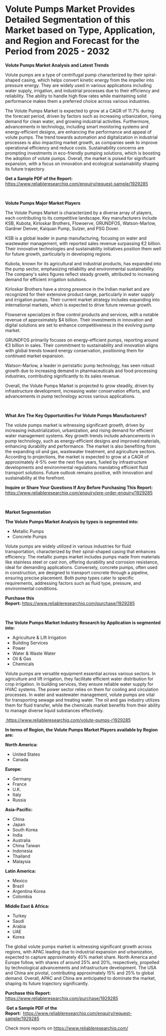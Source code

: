 <p><h1>Volute Pumps Market Provides Detailed Segmentation of this Market based on Type, Application, and Region and Forecast for the Period from 2025 - 2032</h1></p><p><strong>Volute Pumps Market Analysis and Latest Trends</strong></p>
<p><p>Volute pumps are a type of centrifugal pump characterized by their spiral-shaped casing, which helps convert kinetic energy from the impeller into pressure energy. They are widely used in various applications including water supply, irrigation, and industrial processes due to their efficiency and reliability. The ability to handle high flow rates while maintaining solid performance makes them a preferred choice across various industries.</p><p>The Volute Pumps Market is expected to grow at a CAGR of 11.7% during the forecast period, driven by factors such as increasing urbanization, rising demand for clean water, and growing industrial activities. Furthermore, advancements in technology, including smart monitoring systems and energy-efficient designs, are enhancing the performance and appeal of volute pumps. The trend towards automation and digitalization in industrial processes is also impacting market growth, as companies seek to improve operational efficiency and reduce costs. Sustainability concerns are prompting investments in eco-friendly pumping solutions, which is boosting the adoption of volute pumps. Overall, the market is poised for significant expansion, with a focus on innovation and ecological sustainability shaping its future trajectory.</p></p>
<p><strong>Get a Sample PDF of the Report:&nbsp;</strong> <a href="https://www.reliableresearchiq.com/enquiry/request-sample/1929285?utm_campaign=2117&utm_medium=2&utm_source=Github&utm_content=ia&utm_term=17022025&utm_id=volute-pumps">https://www.reliableresearchiq.com/enquiry/request-sample/1929285</a></p>
<p>&nbsp;</p>
<p><strong>Volute Pumps Major Market Players</strong></p>
<p><p>The Volute Pumps Market is characterized by a diverse array of players, each contributing to its competitive landscape. Key manufacturers include KSB, Kubota, Kirloskar Brothers, Flowserve, GRUNDFOS, Watson-Marlow, Gardner Denver, Kaiquan Pump, Sulzer, and PSG Dover.</p><p>KSB is a global leader in pump manufacturing, focusing on water and wastewater management, with reported sales revenue surpassing €2 billion. Their innovative technologies and sustainability initiatives position them well for future growth, particularly in developing regions.</p><p>Kubota, known for its agricultural and industrial products, has expanded into the pump sector, emphasizing reliability and environmental sustainability. The company's sales figures reflect steady growth, attributed to increasing demand for efficient irrigation solutions.</p><p>Kirloskar Brothers have a strong presence in the Indian market and are recognized for their extensive product range, particularly in water supply and irrigation pumps. Their current market strategy includes expanding into international markets, which is expected to drive future revenue growth.</p><p>Flowserve specializes in flow control products and services, with a notable revenue of approximately $4 billion. Their investments in innovation and digital solutions are set to enhance competitiveness in the evolving pump market.</p><p>GRUNDFOS primarily focuses on energy-efficient pumps, reporting around €3 billion in sales. Their commitment to sustainability and innovation aligns with global trends toward energy conservation, positioning them for continued market expansion.</p><p>Watson-Marlow, a leader in peristaltic pump technology, has seen robust growth due to increasing demand in pharmaceuticals and food processing industries, contributing significantly to its sales revenue.</p><p>Overall, the Volute Pumps Market is projected to grow steadily, driven by infrastructure development, increasing water conservation efforts, and advancements in pump technology across various applications.</p></p>
<p>&nbsp;</p>
<p><strong>What Are The Key Opportunities For Volute Pumps Manufacturers?</strong></p>
<p><p>The volute pumps market is witnessing significant growth, driven by increasing industrialization, urbanization, and rising demand for efficient water management systems. Key growth trends include advancements in pump technology, such as energy-efficient designs and improved materials, enhancing durability and performance. The market is also benefiting from the expanding oil and gas, wastewater treatment, and agriculture sectors. According to projections, the market is expected to grow at a CAGR of approximately 4-5% over the next five years, fueled by infrastructure developments and environmental regulations mandating efficient fluid transport solutions. Future outlook remains positive, with innovation and sustainability at the forefront.</p></p>
<p><strong>Inquire or Share Your Questions If Any Before Purchasing This Report:</strong> <a href="https://www.reliableresearchiq.com/enquiry/pre-order-enquiry/1929285?utm_campaign=2117&utm_medium=2&utm_source=Github&utm_content=ia&utm_term=17022025&utm_id=volute-pumps">https://www.reliableresearchiq.com/enquiry/pre-order-enquiry/1929285</a></p>
<p>&nbsp;</p>
<p><strong>Market Segmentation</strong></p>
<p><strong>The Volute Pumps Market Analysis by types is segmented into:</strong></p>
<p><ul><li>Metallic Pumps</li><li>Concrete Pumps</li></ul></p>
<p><p>Volute pumps are widely utilized in various industries for fluid transportation, characterized by their spiral-shaped casing that enhances efficiency. The metallic pumps market includes pumps made from materials like stainless steel or cast iron, offering durability and corrosion resistance, ideal for demanding applications. Conversely, concrete pumps, often used in construction, are designed to transport concrete through a pipeline, ensuring precise placement. Both pump types cater to specific requirements, addressing factors such as fluid type, pressure, and environmental conditions.</p></p>
<p><strong>Purchase this Report:&nbsp;</strong><a href="https://www.reliableresearchiq.com/purchase/1929285?utm_campaign=2117&utm_medium=2&utm_source=Github&utm_content=ia&utm_term=17022025&utm_id=volute-pumps">https://www.reliableresearchiq.com/purchase/1929285</a></p>
<p>&nbsp;</p>
<p><strong>The Volute Pumps Market Industry Research by Application is segmented into:</strong></p>
<p><ul><li>Agriculture & Lift Irrigation</li><li>Building Services</li><li>Power</li><li>Water & Waste Water</li><li>Oil & Gas</li><li>Chemicals</li></ul></p>
<p><p>Volute pumps are versatile equipment essential across various sectors. In agriculture and lift irrigation, they facilitate efficient water distribution for crop irrigation. In building services, they ensure reliable water supply for HVAC systems. The power sector relies on them for cooling and circulation processes. In water and wastewater management, volute pumps are vital for transporting sewage and treating water. The oil and gas industry utilizes them for fluid transfer, while the chemicals market benefits from their ability to manage diverse liquid substances effectively.</p></p>
<p><a href="https://www.reliableresearchiq.com/volute-pumps-r1929285?utm_campaign=2117&utm_medium=2&utm_source=Github&utm_content=ia&utm_term=17022025&utm_id=volute-pumps">&nbsp;https://www.reliableresearchiq.com/volute-pumps-r1929285</a></p>
<p><strong>In terms of Region, the Volute Pumps Market Players available by Region are:</strong></p>
<p>
    <p> <strong> North America: </strong>
        <ul>
            <li>United States</li>
            <li>Canada</li>
        </ul>
        </p> 
    <p> <strong> Europe: </strong>
        <ul>
            <li>Germany</li>
            <li>France</li>
            <li>U.K.</li>
            <li>Italy</li>
            <li>Russia</li>
        </ul>
        </p> 
    <p> <strong> Asia-Pacific: </strong>
        <ul>
            <li>China</li>
            <li>Japan</li>
            <li>South Korea</li>
            <li>India</li>
            <li>Australia</li>
            <li>China Taiwan</li>
            <li>Indonesia</li>
            <li>Thailand</li>
            <li>Malaysia</li>
        </ul>
        </p> 
    <p> <strong> Latin America: </strong>
        <ul>
            <li>Mexico</li>
            <li>Brazil</li>
            <li>Argentina Korea</li>
            <li>Colombia</li>
        </ul>
        </p> 
    <p> <strong> Middle East & Africa: </strong>
        <ul>
            <li>Turkey</li>
            <li>Saudi</li>
            <li>Arabia</li>
            <li>UAE</li>
            <li>Korea</li>
        </ul>
    </p>
    </p>
<p><p>The global volute pumps market is witnessing significant growth across regions, with APAC leading due to industrial expansion and urbanization, expected to capture approximately 40% market share. North America and Europe follow, with shares of around 25% and 20%, respectively, propelled by technological advancements and infrastructure development. The USA and China are pivotal, contributing approximately 15% and 25% to global demand. Overall, APAC and China are anticipated to dominate the market, shaping its future trajectory significantly.</p></p>
<p><strong>Purchase this Report: </strong><a href="https://www.reliableresearchiq.com/purchase/1929285?utm_campaign=2117&utm_medium=2&utm_source=Github&utm_content=ia&utm_term=17022025&utm_id=volute-pumps">https://www.reliableresearchiq.com/purchase/1929285</a></p>
<p>&nbsp;<strong>Get a Sample PDF of the Report:&nbsp;&nbsp;</strong><a href="https://www.reliableresearchiq.com/enquiry/request-sample/1929285?utm_campaign=2117&utm_medium=2&utm_source=Github&utm_content=ia&utm_term=17022025&utm_id=volute-pumps">https://www.reliableresearchiq.com/enquiry/request-sample/1929285</a></p>
<p><strong></strong></p>
<p>Check more reports on <a href="https://www.reliableresearchiq.com/?utm_campaign=2117&utm_medium=2&utm_source=Github&utm_content=ia&utm_term=17022025&utm_id=volute-pumps">https://www.reliableresearchiq.com/</a></p>